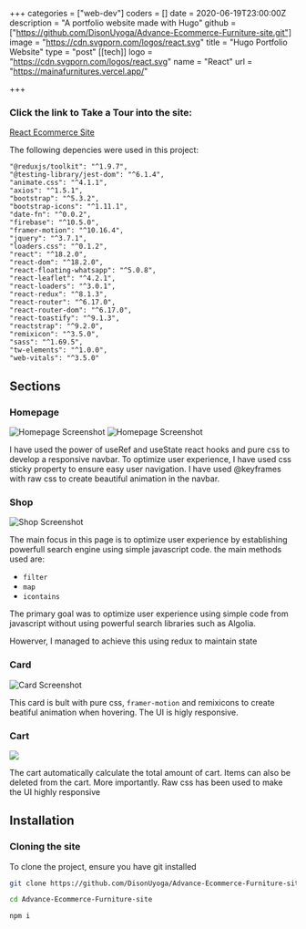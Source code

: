 +++
categories = ["web-dev"]
coders = []
date = 2020-06-19T23:00:00Z
description = "A portfolio website made with Hugo"
github = ["https://github.com/DisonUyoga/Advance-Ecommerce-Furniture-site.git"]
image = "https://cdn.svgporn.com/logos/react.svg"
title = "Hugo Portfolio Website"
type = "post"
[[tech]]
logo = "https://cdn.svgporn.com/logos/react.svg"
name = "React"
url = "https://mainafurnitures.vercel.app/"


+++

### Click the link to Take a Tour into the site:

[React Ecommerce Site](https://mainafurnitures.vercel.app/)

The following depencies were used in this project:

    "@reduxjs/toolkit": "^1.9.7",
    "@testing-library/jest-dom": "^6.1.4",
    "animate.css": "^4.1.1",
    "axios": "^1.5.1",
    "bootstrap": "^5.3.2",
    "bootstrap-icons": "^1.11.1",
    "date-fn": "^0.0.2",
    "firebase": "^10.5.0",
    "framer-motion": "^10.16.4",
    "jquery": "^3.7.1",
    "loaders.css": "^0.1.2",
    "react": "^18.2.0",
    "react-dom": "^18.2.0",
    "react-floating-whatsapp": "^5.0.8",
    "react-leaflet": "^4.2.1",
    "react-loaders": "^3.0.1",
    "react-redux": "^8.1.3",
    "react-router": "^6.17.0",
    "react-router-dom": "^6.17.0",
    "react-toastify": "^9.1.3",
    "reactstrap": "^9.2.0",
    "remixicon": "^3.5.0",
    "sass": "^1.69.5",
    "tw-elements": "^1.0.0",
    "web-vitals": "^3.5.0"

## Sections

### Homepage

![Homepage Screenshot](https://res-console.cloudinary.com/dfjpdzsin/media_explorer_thumbnails/fe91837d84272623c2804fd387183e13/detailed "Homepage Screenshot")
![Homepage Screenshot](https://res-console.cloudinary.com/dfjpdzsin/media_explorer_thumbnails/1e17890ab957f51bf8e0cfa70e6e4904/detailed "Homepage Screenshot")

I have used the power of useRef and useState react hooks and pure css to develop a responsive navbar. To optimize user experience, I have used css sticky property to ensure easy user navigation. I have used @keyframes with raw css to create beautiful animation in the navbar.

### Shop

![Shop Screenshot](https://res-console.cloudinary.com/dfjpdzsin/media_explorer_thumbnails/f34d84156f91cad537d0d24262312894/detailed "Shop Screenshot")

The main focus in this page is to optimize user experience by establishing powerfull search engine using simple javascript code. the main methods used are:

- `filter`
- `map`
- `icontains`

The primary goal was to optimize user experience using simple code from javascript without using powerful search libraries such as Algolia.

Howerver, I managed to achieve this using redux to maintain state

### Card

![Card Screenshot](https://res-console.cloudinary.com/dfjpdzsin/media_explorer_thumbnails/8c6378e1905d3e0de183632ffb21cd34/detailed "Card Screenshot")

This card is bult with pure css, `framer-motion` and remixicons to create beatiful animation when hovering. The UI is higly responsive.

### Cart

![](https://res-console.cloudinary.com/dfjpdzsin/media_explorer_thumbnails/578cec3dedbf738c7a2cf559a389893a/detailed)

The cart automatically calculate the total amount of cart. Items can also be deleted from the cart. More importantly. Raw css has been used to make the UI highly responsive

## Installation

### Cloning the site

To clone the project, ensure you have git installed

```bash
git clone https://github.com/DisonUyoga/Advance-Ecommerce-Furniture-site.git
```

```bash
cd Advance-Ecommerce-Furniture-site
```

```bash
npm i
```

